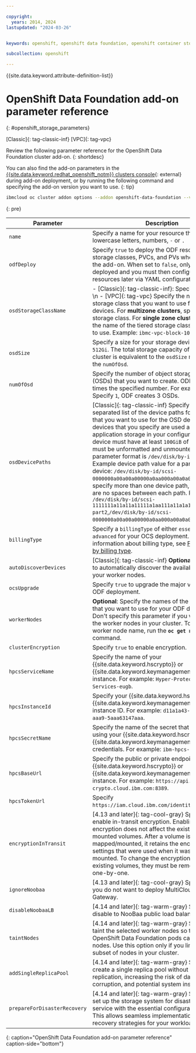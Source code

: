 ```yaml
---

copyright:
  years: 2014, 2024
lastupdated: "2024-03-26"


keywords: openshift, openshift data foundation, openshift container storage, ocs

subcollection: openshift

---
```



{{site.data.keyword.attribute-definition-list}}



# OpenShift Data Foundation add-on parameter reference
{: #openshift_storage_parameters}

[Classic]{: tag-classic-inf} [VPC]{: tag-vpc}

Review the following parameter reference for the OpenShift Data Foundation cluster add-on.
{: shortdesc}

You can also find the add-on parameters in the [{{site.data.keyword.redhat_openshift_notm}} clusters console](https://cloud.ibm.com/kubernetes/clusters?platformType=openshift){: external} during add-on deployment, or by running the following command and specifying the add-on version you want to use.
{: tip}

```sh
ibmcloud oc cluster addon options --addon openshift-data-foundation --version VERSION
```
{: pre}


| Parameter | Description | Default |
| --- | --- | --- |
| `name` | Specify a name for your resource that uses only lowercase letters, numbers, `-` or `.` | N/A |
| `odfDeploy` | Specify `true` to deploy the ODF resources such as storage classes, PVCs, and PVs when you enable the add-on. When set to `false`, only the add-on is deployed and you must then configure your ODF resources later via YAML configuration files. | `false` |
| `osdStorageClassName` | - [Classic]{: tag-classic-inf}: Specify `localblock`.  \n - [VPC]{: tag-vpc} Specify the name of the storage class that you want to use for your OSD devices. For **multizone clusters**, specify a metro storage class. For **single zone clusters**, Specify the name of the tiered storage class that you want to use. Example: `ibmc-vpc-block-10iops-tier`. | N/A |
| `osdSize` | Specify a size for your storage devices. Example: `512Gi`. The total storage capacity of your ODF cluster is equivalent to the `osdSize`  multiplied by the `numOfOsd`. | `512Gi` |
| `numOfOsd` | Specify the number of object storage daemons (OSDs) that you want to create. ODF creates three times the specified number. For example, if you Specify `1`, ODF creates 3 OSDs. | `1` |
| `osdDevicePaths` | [Classic]{: tag-classic-inf} Specify a comma separated list of the device paths for the devices that you want to use for the OSD devices. The devices that you specify are used as your application storage in your configuration. Each device must have at least `100GiB` of space and must be unformatted and unmounted. The parameter format is `/dev/disk/by-id/<device-id>`. Example device path value for a partitioned device: `/dev/disk/by-id/scsi-0000000a00a00a00000a0aa000a00a0a0-part2`. If you specify more than one device path, be sure there are no spaces between each path. For example: `/dev/disk/by-id/scsi-1111111a11a11a11111a1aa111a11a1a1-part2`,`/dev/disk/by-id/scsi-0000000a00a00a00000a0aa000a00a0a0-part2`. | N/A |
| `billingType` | Specify a `billingType` of either `essentials` or `advanced` for your OCS deployment. For more information about billing type, see [Feature support by billing type](/docs/openshift?topic=openshift-ocs-storage-prep&interface=cli#odf-essentials-vs-advanced). | `advanced` |
| `autoDiscoverDevices` | [Classic]{: tag-classic-inf} **Optional**: Specify `true` to automatically discover the available disks on your worker nodes.| `true` |
| `ocsUpgrade` | Specify `true` to upgrade the major version of your ODF deployment. | `false` |
| `workerNodes` | **Optional**: Specify the names of the worker nodes that you want to use for your ODF deployment. Don't specify this parameter if you want to use all the worker nodes in your cluster. To retrieve your worker node name, run the **`oc get nodes`** command. | N/A |
| `clusterEncryption` | Specify `true` to enable encryption. | `false` |
| `hpcsServiceName` | Specify the name of your {{site.data.keyword.hscrypto}} or {{site.data.keyword.keymanagementserviceshort}} instance. For example: `Hyper-Protect-Crypto-Services-eugb`. | `false` |
| `hpcsInstanceId` | Specify your {{site.data.keyword.hscrypto}} or {{site.data.keyword.keymanagementserviceshort}} instance ID. For example: `d11a1a43-aa0a-40a3-aaa9-5aaa63147aaa`. | N/A |
| `hpcsSecretName` | Specify the name of the secret that you created by using your {{site.data.keyword.hscrypto}} or {{site.data.keyword.keymanagementserviceshort}} credentials. For example: `ibm-hpcs-secret`. | N/A |
| `hpcsBaseUrl` | Specify the public or private endpoint of your {{site.data.keyword.hscrypto}} or {{site.data.keyword.keymanagementserviceshort}} instance. For example: `https://api.eu-gb.hs-crypto.cloud.ibm.com:8389`. | N/A |
| `hpcsTokenUrl` | Specify `https://iam.cloud.ibm.com/identity/token`. | N/A |
| `encryptionInTransit` | [4.13 and later]{: tag-cool-gray} Specify `true` to enable in-transit encryption. Enabling in-transit encryption does not affect the existing mapped or mounted volumes. After a volume is mapped/mounted, it retains the encryption settings that were used when it was initially mounted. To change the encryption settings for existing volumes, they must be remounted again one-by-one. | `false` |
| `ignoreNoobaa` | [4.13 and later]{: tag-cool-gray} Specify `true` if you do not want to deploy MultiCloud Object Gateway. | `true` |
| `disableNoobaaLB` | [4.14 and later]{: tag-warm-gray} Specify `true` to disable to NooBaa public load balancer. | `false` |
| `taintNodes` | [4.14 and later]{: tag-warm-gray} Specify `true` to taint the selected worker nodes so that only OpenShift Data Foundation pods can run on those nodes. Use this option only if you limit ODF to a subset of nodes in your cluster. | `false` |
| `addSingleReplicaPool` | [4.14 and later]{: tag-warm-gray} Specify `true` to create a single replica pool without data replication, increasing the risk of data loss, data corruption, and potential system instability. | `false` |
| `prepareForDisasterRecovery` | [4.14 and later]{: tag-warm-gray} Specify `true` to set up the storage system for disaster recovery service with the essential configurations in place. This allows seamless implementation of disaster recovery strategies for your workloads. | `false` |
{: caption="OpenShift Data Foundation add-on parameter reference" caption-side="bottom"}


